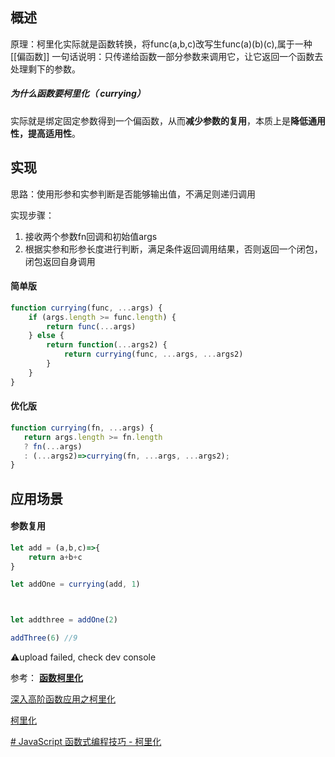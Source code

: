 ## 概述
原理：柯里化实际就是函数转换，将func(a,b,c)改写生func(a)(b)(c),属于一种[[偏函数]]
一句话说明：只传递给函数一部分参数来调用它，让它返回一个函数去处理剩下的参数。
##### 为什么函数要柯里化（ currying）
实际就是绑定固定参数得到一个偏函数，从而**减少参数的复用**，本质上是**降低通用性，提高适用性**。

## 实现

思路：使用形参和实参判断是否能够输出值，不满足则递归调用




实现步骤：
1. 接收两个参数fn回调和初始值args
2. 根据实参和形参长度进行判断，满足条件返回调用结果，否则返回一个闭包，闭包返回自身调用
#### 简单版
```js
function currying(func, ...args) {
    if (args.length >= func.length) {
        return func(...args)
    } else {
        return function(...args2) {
            return currying(func, ...args, ...args2)
        }
    }
}
```



#### 优化版
```js
function currying(fn, ...args) {
   return args.length >= fn.length 
   ? fn(...args) 
   : (...args2)=>currying(fn, ...args, ...args2); 
}
```



## 应用场景
#### 参数复用
```js
let add = (a,b,c)=>{
	return a+b+c
}

let addOne = currying(add, 1)



let addthree = addOne(2)

addThree(6) //9
```


⚠️upload failed, check dev console














参考：
[ **函数柯里化**](https://github.com/ConardLi/awesome-coding-js/blob/master/JavaScript/%E5%87%BD%E6%95%B0%E6%9F%AF%E9%87%8C%E5%8C%96.md)

[ 深入高阶函数应用之柯里化](https://muyiy.cn/blog/6/6.2.html)

[柯里化](https://zh.javascript.info/currying-partials)

[# JavaScript 函数式编程技巧 - 柯里化](https://chinese.freecodecamp.org/news/javascript-han-shu-shi-bian-cheng-ji-qiao-ke-li-hua/)
